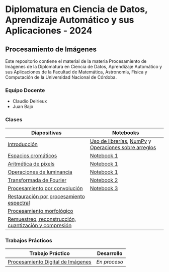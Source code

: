 # Diplomatura en Ciencia de Datos, Aprendizaje Automático y sus Aplicaciones - 2024

## Procesamiento de Imágenes

Este repositorio contiene el material de la materia Procesamiento de Imágenes de la Diplomatura en Ciencia de Datos, Aprendizaje Automático y sus Aplicaciones de la Facultad de Matemática, Astronomía, Física y Computación de la Universidad Nacional de Córdoba.

### Equipo Docente

- Claudio Delrieux
- Juan Bajo

### Clases

<div align='center'>

<!-- prettier-ignore -->
| Diapositivas | Notebooks |
| ------------ | --------- |
| [Introducción](./classes//slides/Filminas%2001%20-%20Introducción.pdf) | [Uso de librerías](./classes/notebooks/NB0-Librerías.ipynb), [NumPy](./classes/notebooks/NB1.ipynb) y [Operaciones sobre arreglos](./classes/notebooks/NB2.ipynb) |
| [Espacios cromáticos](./classes/slides/Filminas%2002%20-%20Espacios%20cromáticos.pdf) | [Notebook 1](./classes/notebooks/NB3.ipynb) |
| [Aritmética de pixels](./classes/slides/Filminas%2003%20-%20Aritmética%20de%20pixels.pdf) | [Notebook 1](./classes/notebooks/NB3.ipynb) |
| [Operaciones de luminancia](./classes/slides/Filminas%2004%20-%20Operaciones%20de%20luminancia.pdf) | [Notebook 1](./classes/notebooks/NB3.ipynb) |
| [Transformada de Fourier](./classes/slides/Filminas%2005%20-%20Transformada%20de%20Fourier.pdf) | [Notebook 2](./classes/notebooks/fft.ipynb) |
| [Procesamiento por convolución](./classes/slides/Filminas%2006%20-%20Procesamiento%20por%20convolucion.pdf) | [Notebook 3](./classes/notebooks/NB4.ipynb) |
| [Restauración por procesamiento espectral](./classes/slides/Filminas%2007%20-%20Restauración%20por%20procesamiento%20espectral.pdf) | |
| [Procesamiento morfológico](./classes/slides/Filminas%2008%20-%20Procesamiento%20morfológico.pdf) | |
| [Remuestreo, reconstrucción, cuantización y compresión](./classes/slides/Filminas%2009%20-%20Remuestreo%20reconstruccion%20cuantizacion%20compresion.pdf) | |

</div>

### Trabajos Prácticos

<div align='center'>

<!-- prettier-ignore -->
| Trabajo Práctico | Desarrollo |
| ---------------- | ---------- |
| [Procesamiento Digital de Imágenes](./exam/Filminas%20practicos.pdf) | *En proceso* |

</div>

